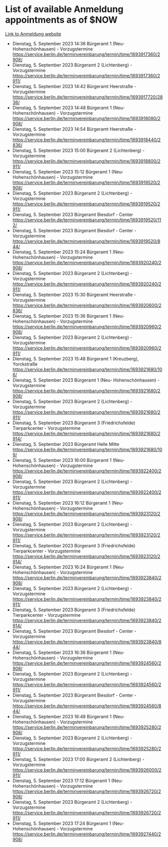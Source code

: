 # List of available Anmeldung appointments as of $NOW
[Link to Anmeldung website](https://service.berlin.de/terminvereinbarung/termin/tag.php?termin=1&anliegen[]=120686&dienstleisterlist=122210,122217,327316,122219,327312,122227,327314,122231,327346,122243,327348,122254,122252,329742,122260,329745,122262,329748,122271,327278,122273,327274,122277,327276,330436,122280,327294,122282,327290,122284,327292,122291,327270,122285,327266,122286,327264,122296,327268,150230,329760,122297,327286,122294,327284,122312,329763,122314,329775,122304,327330,122311,327334,122309,327332,317869,122281,327352,122279,329772,122283,122276,327324,122274,327326,122267,329766,122246,327318,122251,327320,122257,327322,122208,327298,122226,327300&herkunft=http%3A%2F%2Fservice.berlin.de%2Fdienstleistung%2F120686%2F)
- Dienstag, 5. September 2023 14:36 Bürgeramt 1 (Neu- Hohenschönhausen) - Vorzugstermine https://service.berlin.de/terminvereinbarung/termin/time/1693917360/2908/
- Dienstag, 5. September 2023  Bürgeramt 2 (Lichtenberg) - Vorzugstermine https://service.berlin.de/terminvereinbarung/termin/time/1693917360/2911/
- Dienstag, 5. September 2023 14:42 Bürgeramt Heerstraße - Vorzugstermine https://service.berlin.de/terminvereinbarung/termin/time/1693917720/2836/
- Dienstag, 5. September 2023 14:48 Bürgeramt 1 (Neu- Hohenschönhausen) - Vorzugstermine https://service.berlin.de/terminvereinbarung/termin/time/1693918080/2908/
- Dienstag, 5. September 2023 14:54 Bürgeramt Heerstraße - Vorzugstermine https://service.berlin.de/terminvereinbarung/termin/time/1693918440/2836/
- Dienstag, 5. September 2023 15:00 Bürgeramt 2 (Lichtenberg) - Vorzugstermine https://service.berlin.de/terminvereinbarung/termin/time/1693918800/2911/
- Dienstag, 5. September 2023 15:12 Bürgeramt 1 (Neu- Hohenschönhausen) - Vorzugstermine https://service.berlin.de/terminvereinbarung/termin/time/1693919520/2908/
- Dienstag, 5. September 2023  Bürgeramt 2 (Lichtenberg) - Vorzugstermine https://service.berlin.de/terminvereinbarung/termin/time/1693919520/2911/
- Dienstag, 5. September 2023  Bürgeramt Biesdorf - Center https://service.berlin.de/terminvereinbarung/termin/time/1693919520/112/
- Dienstag, 5. September 2023  Bürgeramt Biesdorf - Center - Vorzugstermine https://service.berlin.de/terminvereinbarung/termin/time/1693919520/844/
- Dienstag, 5. September 2023 15:24 Bürgeramt 1 (Neu- Hohenschönhausen) - Vorzugstermine https://service.berlin.de/terminvereinbarung/termin/time/1693920240/2908/
- Dienstag, 5. September 2023  Bürgeramt 2 (Lichtenberg) - Vorzugstermine https://service.berlin.de/terminvereinbarung/termin/time/1693920240/2911/
- Dienstag, 5. September 2023 15:30 Bürgeramt Heerstraße - Vorzugstermine https://service.berlin.de/terminvereinbarung/termin/time/1693920600/2836/
- Dienstag, 5. September 2023 15:36 Bürgeramt 1 (Neu- Hohenschönhausen) - Vorzugstermine https://service.berlin.de/terminvereinbarung/termin/time/1693920960/2908/
- Dienstag, 5. September 2023  Bürgeramt 2 (Lichtenberg) - Vorzugstermine https://service.berlin.de/terminvereinbarung/termin/time/1693920960/2911/
- Dienstag, 5. September 2023 15:48 Bürgeramt 1 (Kreuzberg), Yorckstraße https://service.berlin.de/terminvereinbarung/termin/time/1693921680/106/
- Dienstag, 5. September 2023  Bürgeramt 1 (Neu- Hohenschönhausen) - Vorzugstermine https://service.berlin.de/terminvereinbarung/termin/time/1693921680/2908/
- Dienstag, 5. September 2023  Bürgeramt 2 (Lichtenberg) - Vorzugstermine https://service.berlin.de/terminvereinbarung/termin/time/1693921680/2911/
- Dienstag, 5. September 2023  Bürgeramt 3 (Friedrichsfelde) Tierparkcenter - Vorzugstermine https://service.berlin.de/terminvereinbarung/termin/time/1693921680/2914/
- Dienstag, 5. September 2023  Bürgeramt Helle Mitte https://service.berlin.de/terminvereinbarung/termin/time/1693921680/109/
- Dienstag, 5. September 2023 16:00 Bürgeramt 1 (Neu- Hohenschönhausen) - Vorzugstermine https://service.berlin.de/terminvereinbarung/termin/time/1693922400/2908/
- Dienstag, 5. September 2023  Bürgeramt 2 (Lichtenberg) - Vorzugstermine https://service.berlin.de/terminvereinbarung/termin/time/1693922400/2911/
- Dienstag, 5. September 2023 16:12 Bürgeramt 1 (Neu- Hohenschönhausen) - Vorzugstermine https://service.berlin.de/terminvereinbarung/termin/time/1693923120/2908/
- Dienstag, 5. September 2023  Bürgeramt 2 (Lichtenberg) - Vorzugstermine https://service.berlin.de/terminvereinbarung/termin/time/1693923120/2911/
- Dienstag, 5. September 2023  Bürgeramt 3 (Friedrichsfelde) Tierparkcenter - Vorzugstermine https://service.berlin.de/terminvereinbarung/termin/time/1693923120/2914/
- Dienstag, 5. September 2023 16:24 Bürgeramt 1 (Neu- Hohenschönhausen) - Vorzugstermine https://service.berlin.de/terminvereinbarung/termin/time/1693923840/2908/
- Dienstag, 5. September 2023  Bürgeramt 2 (Lichtenberg) - Vorzugstermine https://service.berlin.de/terminvereinbarung/termin/time/1693923840/2911/
- Dienstag, 5. September 2023  Bürgeramt 3 (Friedrichsfelde) Tierparkcenter - Vorzugstermine https://service.berlin.de/terminvereinbarung/termin/time/1693923840/2914/
- Dienstag, 5. September 2023  Bürgeramt Biesdorf - Center - Vorzugstermine https://service.berlin.de/terminvereinbarung/termin/time/1693923840/844/
- Dienstag, 5. September 2023 16:36 Bürgeramt 1 (Neu- Hohenschönhausen) - Vorzugstermine https://service.berlin.de/terminvereinbarung/termin/time/1693924560/2908/
- Dienstag, 5. September 2023  Bürgeramt 2 (Lichtenberg) - Vorzugstermine https://service.berlin.de/terminvereinbarung/termin/time/1693924560/2911/
- Dienstag, 5. September 2023  Bürgeramt Biesdorf - Center - Vorzugstermine https://service.berlin.de/terminvereinbarung/termin/time/1693924560/844/
- Dienstag, 5. September 2023 16:48 Bürgeramt 1 (Neu- Hohenschönhausen) - Vorzugstermine https://service.berlin.de/terminvereinbarung/termin/time/1693925280/2908/
- Dienstag, 5. September 2023  Bürgeramt 2 (Lichtenberg) - Vorzugstermine https://service.berlin.de/terminvereinbarung/termin/time/1693925280/2911/
- Dienstag, 5. September 2023 17:00 Bürgeramt 2 (Lichtenberg) - Vorzugstermine https://service.berlin.de/terminvereinbarung/termin/time/1693926000/2911/
- Dienstag, 5. September 2023 17:12 Bürgeramt 1 (Neu- Hohenschönhausen) - Vorzugstermine https://service.berlin.de/terminvereinbarung/termin/time/1693926720/2908/
- Dienstag, 5. September 2023  Bürgeramt 2 (Lichtenberg) - Vorzugstermine https://service.berlin.de/terminvereinbarung/termin/time/1693926720/2911/
- Dienstag, 5. September 2023 17:24 Bürgeramt 1 (Neu- Hohenschönhausen) - Vorzugstermine https://service.berlin.de/terminvereinbarung/termin/time/1693927440/2908/
